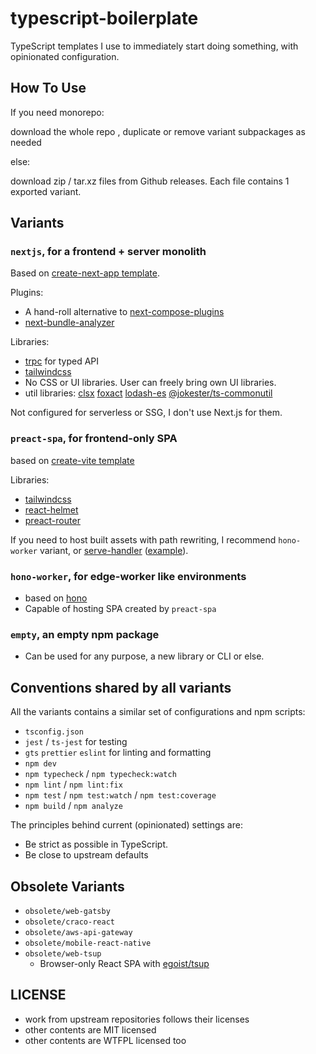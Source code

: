 # typescript-boilerplate

TypeScript templates I use to immediately start doing something, with opinionated configuration.

## How To Use

If you need monorepo:

download the whole repo , duplicate or remove variant subpackages as needed

else:

download zip / tar.xz files from Github releases. Each file contains 1 exported variant.

## Variants

### `nextjs`, for a frontend + server monolith

Based on [create-next-app template](https://github.com/vercel/next.js/tree/canary/packages/create-next-app/templates/app/ts).

Plugins:

- A hand-roll alternative to [next-compose-plugins](https://github.com/cyrilwanner/next-compose-plugins)
- [next-bundle-analyzer](https://github.com/zeit/next-plugins/tree/master/packages/next-bundle-analyzer)

Libraries:

- [trpc](https://trpc.io/docs/client/nextjs/setup) for typed API
- [tailwindcss](https://tailwindcss.com/docs/installation/using-postcss)
- No CSS or UI libraries. User can freely bring own UI libraries.
- util libraries: [clsx](https://github.com/lukeed/clsx) [foxact](https://foxact.skk.moe/) [lodash-es](https://www.npmjs.com/package/lodash-es) [@jokester/ts-commonutil](https://github.com/jokester/ts-commonutil)

Not configured for serverless or SSG, I don't use Next.js for them.

### `preact-spa`, for frontend-only SPA

based on [create-vite template](https://github.com/vitejs/vite/tree/main/packages/create-vite/template-preact-ts)

Libraries:

- [tailwindcss](https://tailwindcss.com)
- [react-helmet]()
- [preact-router]()

If you need to host built assets with path rewriting,
I recommend `hono-worker` variant,
or [serve-handler](https://github.com/vercel/serve-handler) ([example](https://github.com/jokester/limb/blob/master/server/main.ts)).

### `hono-worker`, for edge-worker like environments

- based on [hono](https://github.com/honojs/hono)
- Capable of hosting SPA created by `preact-spa`

### `empty`, an empty npm package

- Can be used for any purpose, a new library or CLI or else.

## Conventions shared by all variants

All the variants contains a similar set of configurations and npm scripts:

- `tsconfig.json`
- `jest` / `ts-jest` for testing
- `gts` `prettier` `eslint` for linting and formatting
- `npm dev`
- `npm typecheck` / `npm typecheck:watch`
- `npm lint` / `npm lint:fix`
- `npm test` / `npm test:watch` / `npm test:coverage`
- `npm build` / `npm analyze`

The principles behind current (opinionated) settings are:

- Be strict as possible in TypeScript.
- Be close to upstream defaults

## Obsolete Variants

- `obsolete/web-gatsby`
- `obsolete/craco-react`
- `obsolete/aws-api-gateway`
- `obsolete/mobile-react-native`
- `obsolete/web-tsup`
  - Browser-only React SPA with [egoist/tsup](https://github.com/egoist/tsup)

## LICENSE

- work from upstream repositories follows their licenses
- other contents are MIT licensed
- other contents are WTFPL licensed too
